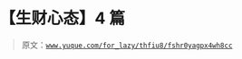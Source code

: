 # 【生财心态】4 篇

> 原文：[`www.yuque.com/for_lazy/thfiu8/fshr0yagpx4wh8cc`](https://www.yuque.com/for_lazy/thfiu8/fshr0yagpx4wh8cc)

